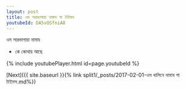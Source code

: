 ```yaml
---
layout: post
title: ওম সারভাগায়া নামায গা টাইমস
youtubeId: DA5vOSfniA8
---
```

 
 
 ওম সারভাগায়া নামায  
 
 -  কে কোথায় আছে 
 
  
 
  
 
 
 
 
 
 


{% include youtubePlayer.html id=page.youtubeId %}
 
[Next]({{ site.baseurl }}{% link  split1/_posts/2017-02-01-ওম খালিনে নামায গা টাইমস.md%})
 
